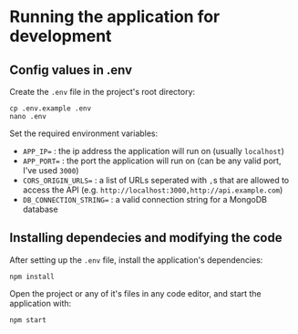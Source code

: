 # Running the application for development

## Config values in .env

Create the `.env` file in the project's root directory:

```shell
cp .env.example .env
nano .env
```

Set the required environment variables:

- `APP_IP=` : the ip address the application will run on (usually `localhost`)
- `APP_PORT=` : the port the application will run on (can be any valid port, I've used `3000`)
- `CORS_ORIGIN_URLS=` : a list of URLs seperated with `,`s that are allowed to access the API (e.g. `http://localhost:3000,http://api.example.com`)
- `DB_CONNECTION_STRING=` : a valid connection string for a MongoDB database

## Installing dependecies and modifying the code

After setting up the `.env` file, install the application's dependencies:

```shell
npm install
```

Open the project or any of it's files in any code editor, and start the application with:

```shell
npm start
```
